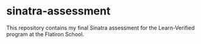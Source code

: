 # sinatra-assessment
This repository contains my final Sinatra assessment for the Learn-Verified program at the Flatiron School.
